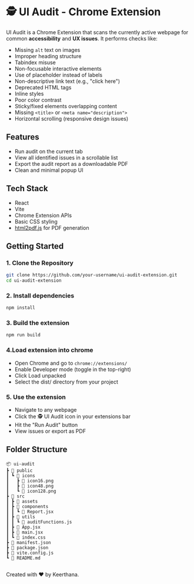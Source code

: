 # 🕵️ UI Audit - Chrome Extension

UI Audit is a Chrome Extension that scans the currently active webpage for common **accessibility** and **UX issues**. It performs checks like:

- Missing `alt` text on images
- Improper heading structure
- Tabindex misuse
- Non-focusable interactive elements
- Use of placeholder instead of labels
- Non-descriptive link text (e.g., "click here")
- Deprecated HTML tags
- Inline styles
- Poor color contrast
- Sticky/fixed elements overlapping content
- Missing `<title>` or `<meta name="description">`
- Horizontal scrolling (responsive design issues)

## Features

- Run audit on the current tab
- View all identified issues in a scrollable list
- Export the audit report as a downloadable PDF
- Clean and minimal popup UI

## Tech Stack

- React
- Vite
- Chrome Extension APIs
- Basic CSS styling
- [html2pdf.js](https://github.com/eKoopmans/html2pdf) for PDF generation

## Getting Started

### 1. Clone the Repository

```bash
git clone https://github.com/your-username/ui-audit-extension.git
cd ui-audit-extension
```

### 2. Install dependencies

```bash
npm install
```
### 3. Build the extension

```bash
npm run build
```
### 4.Load extension into chrome

- Open Chrome and go to `chrome://extensions/`
- Enable Developer mode (toggle in the top-right)
- Click Load unpacked
- Select the dist/ directory from your project

### 5. Use the extension
- Navigate to any webpage
- Click the 🕵️ UI Audit icon in your extensions bar
- Hit the "Run Audit" button
- View issues or export as PDF

## Folder Structure

```plaintext
📦 ui-audit
┣ 📂 public
┃ ┗ 📂 icons
┃   ┣ 📄 icon16.png
┃   ┣ 📄 icon48.png
┃   ┗ 📄 icon128.png
┣ 📂 src
┃ ┣ 📂 assets
┃ ┣ 📂 components
┃ ┃ ┗ 📄 Report.jsx
┃ ┣ 📂 utils
┃ ┃ ┗ 📄 auditFunctions.js
┃ ┣ 📄 App.jsx
┃ ┣ 📄 main.jsx
┃ ┗ 📄 index.css
┣ 📄 manifest.json
┣ 📄 package.json
┣ 📄 vite.config.js
┗ 📄 README.md

```
##
Created with ❤️ by Keerthana.

